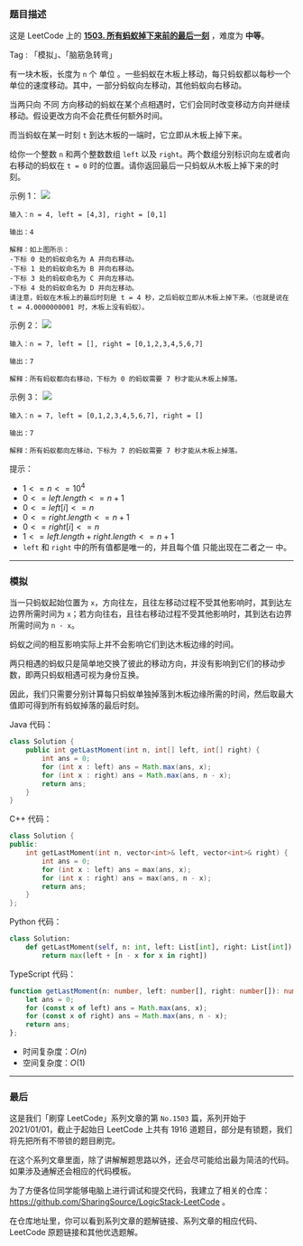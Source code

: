 ### 题目描述

这是 LeetCode 上的 **[1503. 所有蚂蚁掉下来前的最后一刻](https://leetcode.cn/problems/last-moment-before-all-ants-fall-out-of-a-plank/solution/gong-shui-san-xie-chang-gui-mo-ni-ti-by-u77hy/)** ，难度为 **中等**。

Tag : 「模拟」、「脑筋急转弯」



有一块木板，长度为 `n` 个 单位 。一些蚂蚁在木板上移动，每只蚂蚁都以每秒一个单位的速度移动。其中，一部分蚂蚁向左移动，其他蚂蚁向右移动。

当两只向 不同 方向移动的蚂蚁在某个点相遇时，它们会同时改变移动方向并继续移动。假设更改方向不会花费任何额外时间。

而当蚂蚁在某一时刻 `t` 到达木板的一端时，它立即从木板上掉下来。

给你一个整数 `n` 和两个整数数组 `left` 以及 `right`。两个数组分别标识向左或者向右移动的蚂蚁在 `t = 0` 时的位置。请你返回最后一只蚂蚁从木板上掉下来的时刻。

示例 1：
![](https://assets.leetcode.com/uploads/2020/06/17/ants.jpg)

```
输入：n = 4, left = [4,3], right = [0,1]

输出：4

解释：如上图所示：
-下标 0 处的蚂蚁命名为 A 并向右移动。
-下标 1 处的蚂蚁命名为 B 并向右移动。
-下标 3 处的蚂蚁命名为 C 并向左移动。
-下标 4 处的蚂蚁命名为 D 并向左移动。
请注意，蚂蚁在木板上的最后时刻是 t = 4 秒，之后蚂蚁立即从木板上掉下来。（也就是说在 t = 4.0000000001 时，木板上没有蚂蚁）。
```
示例 2：
![](https://assets.leetcode.com/uploads/2020/06/17/ants2.jpg)
```
输入：n = 7, left = [], right = [0,1,2,3,4,5,6,7]

输出：7

解释：所有蚂蚁都向右移动，下标为 0 的蚂蚁需要 7 秒才能从木板上掉落。
```
示例 3：
![](https://assets.leetcode.com/uploads/2020/06/17/ants3.jpg)
```
输入：n = 7, left = [0,1,2,3,4,5,6,7], right = []

输出：7

解释：所有蚂蚁都向左移动，下标为 7 的蚂蚁需要 7 秒才能从木板上掉落。
```

提示：
* $1 <= n <= 10^4$
* $0 <= left.length <= n + 1$
* $0 <= left[i] <= n$
* $0 <= right.length <= n + 1$
* $0 <= right[i] <= n$
* $1 <= left.length + right.length <= n + 1$
* `left` 和 `right` 中的所有值都是唯一的，并且每个值 只能出现在二者之一 中。

---

### 模拟

当一只蚂蚁起始位置为 `x`，方向往左，且往左移动过程不受其他影响时，其到达左边界所需时间为 `x`；若方向往右，且往右移动过程不受其他影响时，其到达右边界所需时间为 `n - x`。

蚂蚁之间的相互影响实际上并不会影响它们到达木板边缘的时间。

两只相遇的蚂蚁只是简单地交换了彼此的移动方向，并没有影响到它们的移动步数，即两只蚂蚁相遇可视为身份互换。

因此，我们只需要分别计算每只蚂蚁单独掉落到木板边缘所需的时间，然后取最大值即可得到所有蚂蚁掉落的最后时刻。

Java 代码：
```Java
class Solution {
    public int getLastMoment(int n, int[] left, int[] right) {
        int ans = 0;
        for (int x : left) ans = Math.max(ans, x);
        for (int x : right) ans = Math.max(ans, n - x);
        return ans;
    }
}
```
C++  代码：
```C++
class Solution {
public:
    int getLastMoment(int n, vector<int>& left, vector<int>& right) {
        int ans = 0;
        for (int x : left) ans = max(ans, x);
        for (int x : right) ans = max(ans, n - x);
        return ans;
    }
};
```
Python 代码：
```Python
class Solution:
    def getLastMoment(self, n: int, left: List[int], right: List[int]) -> int:
        return max(left + [n - x for x in right])
```
TypeScript 代码：
```TypeScript
function getLastMoment(n: number, left: number[], right: number[]): number {
    let ans = 0;
    for (const x of left) ans = Math.max(ans, x);
    for (const x of right) ans = Math.max(ans, n - x);
    return ans;
};
```
* 时间复杂度：$O(n)$
* 空间复杂度：$O(1)$

---

### 最后

这是我们「刷穿 LeetCode」系列文章的第 `No.1503` 篇，系列开始于 2021/01/01，截止于起始日 LeetCode 上共有 1916 道题目，部分是有锁题，我们将先把所有不带锁的题目刷完。

在这个系列文章里面，除了讲解解题思路以外，还会尽可能给出最为简洁的代码。如果涉及通解还会相应的代码模板。

为了方便各位同学能够电脑上进行调试和提交代码，我建立了相关的仓库：https://github.com/SharingSource/LogicStack-LeetCode 。

在仓库地址里，你可以看到系列文章的题解链接、系列文章的相应代码、LeetCode 原题链接和其他优选题解。

